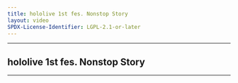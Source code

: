```yaml
---
title: hololive 1st fes. Nonstop Story
layout: video
SPDX-License-Identifier: LGPL-2.1-or-later
---
```


---

## hololive 1st fes. Nonstop Story

<div class="container">
  <video-js id="my-video" class="vjs-fluid vjs-layout-medium" controls preload="auto" poster="https://xx58j-my.sharepoint.com/:i:/g/personal/akunanime_xx58j_onmicrosoft_com/EXKk6aA0TJdOsQgbUXiuV_4B6wPaCLAYftowW4xiVRZRQw?download=1">
    <source src="https://xx58j-my.sharepoint.com/:v:/g/personal/peekaboo_xx58j_onmicrosoft_com/ESZ9vu5YigdNmocy5DMlDswB8xmxUpP0msMvL5IKXiCuBQ?download=1" type="video/mp4"/>
  </video-js>
</div>

---